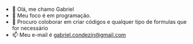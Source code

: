 - 👋 Olá, me chamo Gabriel
- 👀 Meu foco é em programação. 
- 💞️ Procuro coloborar em criar códigos e qualquer tipo de formulas que for necessário
- 📫 Meu e-mail é gabriel.condezin@gmail.com
